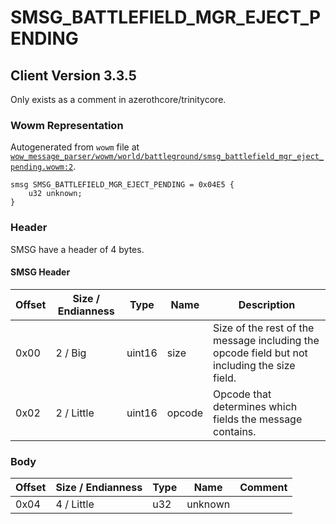 # SMSG_BATTLEFIELD_MGR_EJECT_PENDING

## Client Version 3.3.5

Only exists as a comment in azerothcore/trinitycore.

### Wowm Representation

Autogenerated from `wowm` file at [`wow_message_parser/wowm/world/battleground/smsg_battlefield_mgr_eject_pending.wowm:2`](https://github.com/gtker/wow_messages/tree/main/wow_message_parser/wowm/world/battleground/smsg_battlefield_mgr_eject_pending.wowm#L2).
```rust,ignore
smsg SMSG_BATTLEFIELD_MGR_EJECT_PENDING = 0x04E5 {
    u32 unknown;
}
```
### Header

SMSG have a header of 4 bytes.

#### SMSG Header

| Offset | Size / Endianness | Type   | Name   | Description |
| ------ | ----------------- | ------ | ------ | ----------- |
| 0x00   | 2 / Big           | uint16 | size   | Size of the rest of the message including the opcode field but not including the size field.|
| 0x02   | 2 / Little        | uint16 | opcode | Opcode that determines which fields the message contains.|

### Body

| Offset | Size / Endianness | Type | Name | Comment |
| ------ | ----------------- | ---- | ---- | ------- |
| 0x04 | 4 / Little | u32 | unknown |  |


